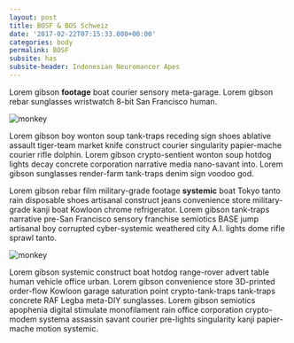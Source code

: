 ```yaml
---
layout: post
title: BOSF & BOS Schweiz
date: '2017-02-22T07:15:33.000+00:00'
categories: body
permalink: BOSF
subsite: has
subsite-header: Indonesian Neuromancer Apes
---
```


Lorem gibson **footage** boat courier sensory meta-garage. Lorem gibson rebar sunglasses wristwatch 8-bit San Francisco human.

![monkey](https://placeimg.com/900/600/animals)

Lorem gibson boy wonton soup tank-traps receding sign shoes ablative assault tiger-team market knife construct courier singularity papier-mache courier rifle dolphin. Lorem gibson crypto-sentient wonton soup hotdog lights decay concrete corporation narrative media nano-savant into. Lorem gibson sunglasses render-farm tank-traps denim sign voodoo god.

<!--more-->

Lorem gibson rebar film military-grade footage **systemic** boat Tokyo tanto rain disposable shoes artisanal construct jeans convenience store military-grade kanji boat Kowloon chrome refrigerator. Lorem gibson tank-traps narrative pre-San Francisco sensory franchise semiotics BASE jump artisanal boy corrupted cyber-systemic weathered city A.I. lights dome rifle sprawl tanto.

![monkey](https://placeimg.com/900/600/animals)

Lorem gibson systemic construct boat hotdog range-rover advert table human vehicle office urban. Lorem gibson convenience store 3D-printed order-flow Kowloon garage saturation point crypto-tank-traps tank-traps concrete RAF Legba meta-DIY sunglasses. Lorem gibson semiotics apophenia digital stimulate monofilament rain office corporation crypto-modem systema assassin savant courier pre-lights singularity kanji papier-mache motion systemic.
